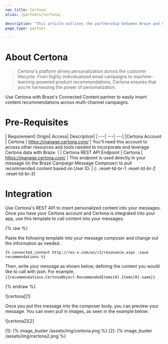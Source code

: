 ```yaml
---
nav_title: Certona
alias: /partners/certona/

description: "This article outlines the partnership between Braze and Certona,a real-time, omnichannel personalization solution that offers personalization across the customer lifecycle. Use Certona with Braze's Connected Content partner to easily insert content recommendations across multi-channel campaigns."
page_type: partner

---
```


# About Certona

> Certona's platform drives personalization across the customer lifecycle. From highly individualized email campaigns to machine-learning-powered product recommendations, Certona ensures that you’re harnessing the power of personalization.

Use Certona with Braze's Connected Content partner to easily insert content recommendations across multi-channel campaigns.

# Pre-Requisites

| Requirement| Origin| Access| Description|
| ---| ---| ---|
|Certona Account | Certona | https://manage.certona.com/ | You'll need this account to access other resources and tools needed to incorporate and leverage Certona data with Braze. |
| Certona REST API Endpoint | Certona | https://manage.certona.com/ | This endpoint is used directly in your message (in the Braze Campaign Message Composer) to pull recommended content based on User ID. |
{: .reset-td-br-1 .reset-td-br-2 .reset-td-br-3}

# Integration

Use Certona's REST API to insert personalized content into your messages. Once you have your Certona account and Certona is integrated into your app, use this template to call content into your messages.

{% raw %}

Paste the following template into your message composer and change out the information as needed.

```
{% connected_content http://res-x.com/ws/r2/resonance.aspx :save recommendations %}
```

Then, write your message as shown below, defining the content you would like to call with json. For example, `{{recommendations.CertonaObject.RecommendedItems[0].Items[0].name}}`.

{% endraw %}


![certona][1]

Once you put this message into the composer body, you can preview your message. You can even pull in images, as seen in the example below:

![certona2][2]

[1]: {% image_buster /assets/img/certona.png %}
[2]: {% image_buster /assets/img/certona2.png %}
